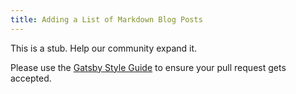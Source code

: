 ```yaml
---
title: Adding a List of Markdown Blog Posts
---
```


This is a stub. Help our community expand it.

Please use the [Gatsby Style Guide](/docs/gatsby-style-guide/) to ensure your
pull request gets accepted.
